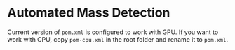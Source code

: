 # Automated Mass Detection

Current version of ```pom.xml``` is configured to work with GPU. If you want to work with CPU, 
copy ```pom-cpu.xml``` in the root folder and rename it to ```pom.xml```. 